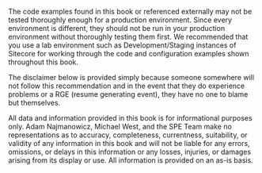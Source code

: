 The code examples found in this book or referenced externally may not be tested thoroughly enough for a production environment. Since every environment is different, they should not be run in your production environment without thoroughly testing them first. We recommended that you use a lab environment such as Development/Staging instances of Sitecore for working through the code and configuration examples shown throughout this book.

The disclaimer below is provided simply because someone somewhere will not follow this recommendation and in the event that they do experience problems or a RGE (resume generating event), they have no one to blame but themselves.

All data and information provided in this book is for informational purposes only. Adam Najmanowicz, Michael West, and the SPE Team make no representations as to accuracy, completeness, currentness, suitability, or validity of any information in this book and will not be liable for any errors, omissions, or delays in this information or any losses, injuries, or damages arising from its display or use. All information is provided on an as-is basis.